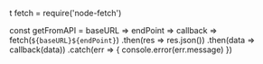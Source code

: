 t fetch = require('node-fetch')

const getFromAPI = baseURL => endPoint => callback =>
  fetch(`${baseURL}${endPoint}`)
    .then(res => res.json())
    .then(data => callback(data))
    .catch(err => {
      console.error(err.message)
    })
